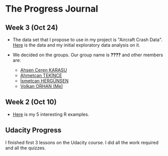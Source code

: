 # The Progress Journal

## Week 3 (Oct 24)

+ The data set that I propose to use in my project is "Aircraft Crash Data". [Here](hw2.html) is the data and my initial exploratory data analysis on it.

+ We decided on the groups. Our group name is **????** and other members are:

  + [Ahsen Ceren KARASU](https://mef-bda503.github.io/pj-karasua/)
  + [Ahmetcan TEKİNCE](https://mef-bda503.github.io/pj-tekincea/)
  + [İsmetcan HERGÜNŞEN](https://mef-bda503.github.io/pj-hergunsen/) 
  + [Volkan ORHAN (Me)](https://mef-bda503.github.io/pj-volorhan-1/)

## Week 2 (Oct 10)

+ [Here](hw1.html) is my 5 interesting R examples.

## Udacity Progress 
I finished first 3 lessons on the Udacity course. I did all the work required and all the quizzes. 
